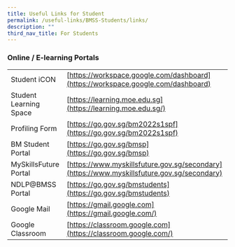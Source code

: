 ```yaml
---
title: Useful Links for Student
permalink: /useful-links/BMSS-Students/links/
description: ""
third_nav_title: For Students
---
```

###  Online / E-learning Portals

|  |  |
|---|---|
| Student iCON | [https://workspace.google.com/dashboard](https://workspace.google.com/dashboard) |
| Student Learning Space | [https://learning.moe.edu.sg](https://learning.moe.edu.sg/) |
| Profiling Form | [https://go.gov.sg/bm2022s1spf](https://go.gov.sg/bm2022s1spf) |
| BM Student Portal | [https://go.gov.sg/bmsp](https://go.gov.sg/bmsp) |
| MySkillsFuture Portal | [https://www.myskillsfuture.gov.sg/secondary](https://www.myskillsfuture.gov.sg/secondary) |
| NDLP@BMSS Portal | [https://go.gov.sg/bmstudents](https://go.gov.sg/bmstudents) |
| Google Mail | [https://gmail.google.com](https://gmail.google.com/) |
| Google Classroom | [https://classroom.google.com](https://classroom.google.com/) |
